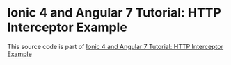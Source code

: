 # Ionic 4 and Angular 7 Tutorial: HTTP Interceptor Example

This source code is part of [Ionic 4 and Angular 7 Tutorial: HTTP Interceptor Example](https://www.djamware.com/post/5c42ca7580aca754f7a9d1e8/ionic-4-and-angular-7-tutorial-http-interceptor-example)
